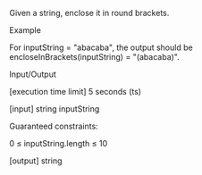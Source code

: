 Given a string, enclose it in round brackets.

Example

For inputString = "abacaba", the output should be encloseInBrackets(inputString) = "(abacaba)".

Input/Output

[execution time limit] 5 seconds (ts)

[input] string inputString

Guaranteed constraints:

0 ≤ inputString.length ≤ 10

[output] string